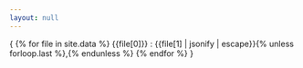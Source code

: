 ```yaml
---
layout: null
---
```

{
{% for file in site.data %}
   {{file[0]}} : {{file[1] | jsonify | escape}}{% unless forloop.last %},{% endunless %}
{% endfor %}
}

